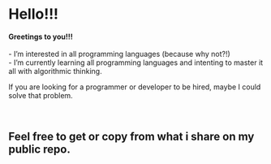 <h1>Hello!!!</h1>
<p>
<strong>Greetings to you!!!</strong> </br></br>
- I’m interested in all programming languages (because why not?!) </br>
- I’m currently learning all programming languages and intenting to master it all with algorithmic thinking. </br>

If you are looking for a programmer or developer to be hired, maybe I could solve that problem. 
</p>
</br>
<h2>Feel free to get or copy from what i share on my public repo.</h2>

<!---
geraldhi101/geraldhi101 is a ✨ special ✨ repository because its `README.md` (this file) appears on your GitHub profile.
You can click the Preview link to take a look at your changes.
--->
